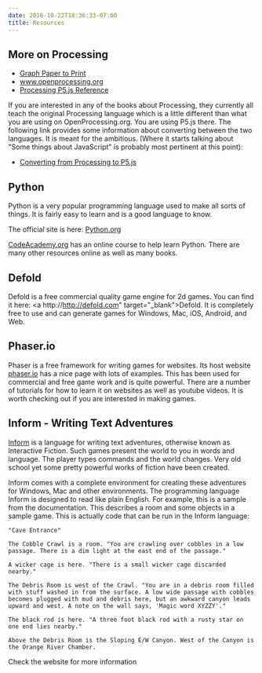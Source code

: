 ```yaml
---
date: 2016-10-22T18:36:33-07:00
title: Resources
---
```


## More on Processing

- <a href="/images/graphpaper_85x11.pdf" target="_blank">Graph Paper to Print</a>
- <a href="http://www.openprocessing.org" target="_blank">www.openprocessing.org</a>
- <a href="http://www.p5js.org/reference" target="_blank">Processing P5.js Reference</a>

If you are interested in any of the books about Processing, they currently all teach the original Processing language which is a little different than what you are using on OpenProcessing.org.  You are using P5.js there.  The following link provides some information about converting between the two languages.  It is meant for the ambitious.  (Where it starts talking about "Some things about JavaScript" is probably most pertinent at this point):

- <a href="https://github.com/processing/p5.js/wiki/Processing-transition" target="_blank">Converting from Processing to P5.js</a>

## Python

Python is a very popular programming language used to make all sorts of things.  It is fairly easy to learn and is a good language to know.

The official site is here:  <a href="http://python.org" target="_blank">Python.org</a>

<a href="https://www.codecademy.com/learn/python">CodeAcademy.org</a> has an online course to help learn Python.  There are many other resources online as well as many books.

## Defold

Defold is a free commercial quality game engine for 2d games.  You can find it here:  <a http://http://defold.com" target="_blank">Defold</a>.  It is completely free to use and can generate games for Windows, Mac, iOS, Android, and Web.

## Phaser.io

Phaser is a free framework for writing games for websites.  Its host website <a href="http://phaser.io" target="_blank">phaser.io</a> has a nice page with lots of examples.  This has been used for commercial and free game work and is quite powerful.  There are a number of tutorials for how to learn it on websites as well as youtube videos.  It is worth checking out if you are interested in making games.

## Inform - Writing Text Adventures

<a href="http://inform7.com/" target="_blank">Inform</a> is a language for writing text adventures, otherwise known as Interactive Fiction.  Such games present the world to you in words and language.  The player types commands and the world changes.  Very old school yet some pretty powerful works of fiction have been created.

Inform comes with a complete environment for creating these adventures for Windows, Mac and other environments.  The programming language Inform is designed to read like plain English.  For example, this is a sample from the documentation.  This describes a room and some objects in a sample game.  This is actually code that can be run in the Inform language:

    "Cave Entrance"

    The Cobble Crawl is a room. "You are crawling over cobbles in a low passage. There is a dim light at the east end of the passage."

    A wicker cage is here. "There is a small wicker cage discarded nearby."

    The Debris Room is west of the Crawl. "You are in a debris room filled with stuff washed in from the surface. A low wide passage with cobbles becomes plugged with mud and debris here, but an awkward canyon leads upward and west. A note on the wall says, 'Magic word XYZZY'."

    The black rod is here. "A three foot black rod with a rusty star on one end lies nearby."

    Above the Debris Room is the Sloping E/W Canyon. West of the Canyon is the Orange River Chamber.

Check the website for more information